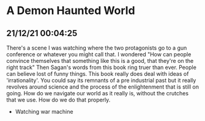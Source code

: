 # A Demon Haunted World


## 21/12/21 00:04:25


There's a scene I was watching where the two protagonists go to a gun conference or whatever you might call that. I
wondered "How can people convince themselves that something like this is a good, that they're on the right track" Then
Sagan's words from this book ring truer than ever. People can believe lost of funny things. This book really does deal
with ideas of 'irrationality'. You could say its remnants of a pre industrial past but it really revolves around
science and the process of the enlightenment that is still on going. How do we navigate our world as it really is,
without the crutches that we use. How do we do that properly.

- Watching war machine 
